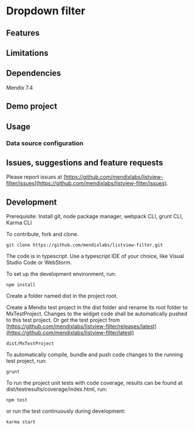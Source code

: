 # Dropdown filter

## Features

## Limitations

## Dependencies
Mendix 7.4

## Demo project

## Usage

### Data source configuration

## Issues, suggestions and feature requests
Please report issues at [https://github.com/mendixlabs/listview-filter/issues](https://github.com/mendixlabs/listview-filter/issues).

## Development
Prerequisite: Install git, node package manager, webpack CLI, grunt CLI, Karma CLI

To contribute, fork and clone.

    git clone https://github.com/mendixlabs/listview-filter.git

The code is in typescript. Use a typescript IDE of your choice, like Visual Studio Code or WebStorm.

To set up the development environment, run:

    npm install

Create a folder named dist in the project root.

Create a Mendix test project in the dist folder and rename its root folder to MxTestProject. Changes to the widget code shall be automatically pushed to this test project. Or get the test project from [https://github.com/mendixlabs/listview-filter/releases/latest](https://github.com/mendixlabs/listview-filter/latest)

    dist/MxTestProject

To automatically compile, bundle and push code changes to the running test project, run:

    grunt

To run the project unit tests with code coverage, results can be found at dist/testresults/coverage/index.html, run:

    npm test

or run the test continuously during development:

    karma start
